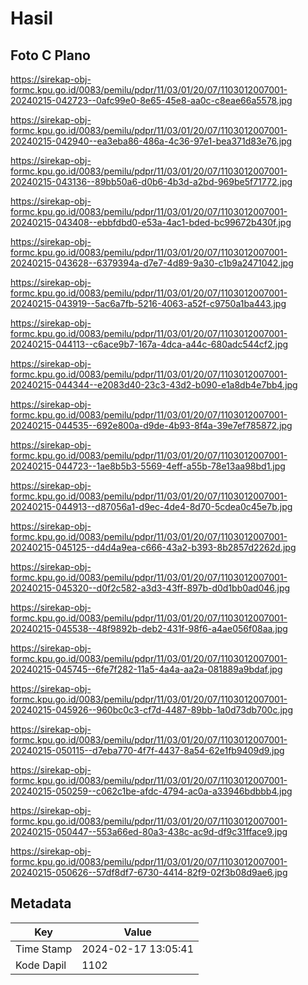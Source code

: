 # Hasil

## Foto C Plano

https://sirekap-obj-formc.kpu.go.id/0083/pemilu/pdpr/11/03/01/20/07/1103012007001-20240215-042723--0afc99e0-8e65-45e8-aa0c-c8eae66a5578.jpg

https://sirekap-obj-formc.kpu.go.id/0083/pemilu/pdpr/11/03/01/20/07/1103012007001-20240215-042940--ea3eba86-486a-4c36-97e1-bea371d83e76.jpg

https://sirekap-obj-formc.kpu.go.id/0083/pemilu/pdpr/11/03/01/20/07/1103012007001-20240215-043136--89bb50a6-d0b6-4b3d-a2bd-969be5f71772.jpg

https://sirekap-obj-formc.kpu.go.id/0083/pemilu/pdpr/11/03/01/20/07/1103012007001-20240215-043408--ebbfdbd0-e53a-4ac1-bded-bc99672b430f.jpg

https://sirekap-obj-formc.kpu.go.id/0083/pemilu/pdpr/11/03/01/20/07/1103012007001-20240215-043628--6379394a-d7e7-4d89-9a30-c1b9a2471042.jpg

https://sirekap-obj-formc.kpu.go.id/0083/pemilu/pdpr/11/03/01/20/07/1103012007001-20240215-043919--5ac6a7fb-5216-4063-a52f-c9750a1ba443.jpg

https://sirekap-obj-formc.kpu.go.id/0083/pemilu/pdpr/11/03/01/20/07/1103012007001-20240215-044113--c6ace9b7-167a-4dca-a44c-680adc544cf2.jpg

https://sirekap-obj-formc.kpu.go.id/0083/pemilu/pdpr/11/03/01/20/07/1103012007001-20240215-044344--e2083d40-23c3-43d2-b090-e1a8db4e7bb4.jpg

https://sirekap-obj-formc.kpu.go.id/0083/pemilu/pdpr/11/03/01/20/07/1103012007001-20240215-044535--692e800a-d9de-4b93-8f4a-39e7ef785872.jpg

https://sirekap-obj-formc.kpu.go.id/0083/pemilu/pdpr/11/03/01/20/07/1103012007001-20240215-044723--1ae8b5b3-5569-4eff-a55b-78e13aa98bd1.jpg

https://sirekap-obj-formc.kpu.go.id/0083/pemilu/pdpr/11/03/01/20/07/1103012007001-20240215-044913--d87056a1-d9ec-4de4-8d70-5cdea0c45e7b.jpg

https://sirekap-obj-formc.kpu.go.id/0083/pemilu/pdpr/11/03/01/20/07/1103012007001-20240215-045125--d4d4a9ea-c666-43a2-b393-8b2857d2262d.jpg

https://sirekap-obj-formc.kpu.go.id/0083/pemilu/pdpr/11/03/01/20/07/1103012007001-20240215-045320--d0f2c582-a3d3-43ff-897b-d0d1bb0ad046.jpg

https://sirekap-obj-formc.kpu.go.id/0083/pemilu/pdpr/11/03/01/20/07/1103012007001-20240215-045538--48f9892b-deb2-431f-98f6-a4ae056f08aa.jpg

https://sirekap-obj-formc.kpu.go.id/0083/pemilu/pdpr/11/03/01/20/07/1103012007001-20240215-045745--6fe7f282-11a5-4a4a-aa2a-081889a9bdaf.jpg

https://sirekap-obj-formc.kpu.go.id/0083/pemilu/pdpr/11/03/01/20/07/1103012007001-20240215-045926--960bc0c3-cf7d-4487-89bb-1a0d73db700c.jpg

https://sirekap-obj-formc.kpu.go.id/0083/pemilu/pdpr/11/03/01/20/07/1103012007001-20240215-050115--d7eba770-4f7f-4437-8a54-62e1fb9409d9.jpg

https://sirekap-obj-formc.kpu.go.id/0083/pemilu/pdpr/11/03/01/20/07/1103012007001-20240215-050259--c062c1be-afdc-4794-ac0a-a33946bdbbb4.jpg

https://sirekap-obj-formc.kpu.go.id/0083/pemilu/pdpr/11/03/01/20/07/1103012007001-20240215-050447--553a66ed-80a3-438c-ac9d-df9c31fface9.jpg

https://sirekap-obj-formc.kpu.go.id/0083/pemilu/pdpr/11/03/01/20/07/1103012007001-20240215-050626--57df8df7-6730-4414-82f9-02f3b08d9ae6.jpg


## Metadata

| Key        | Value               |
| ---------- | ------------------- |
| Time Stamp | 2024-02-17 13:05:41 |
| Kode Dapil | 1102                |



